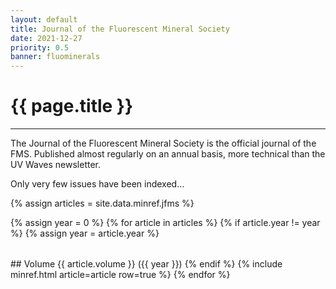 ```yaml
---
layout: default
title: Journal of the Fluorescent Mineral Society
date: 2021-12-27
priority: 0.5
banner: fluominerals
---
```


{{ page.title }}
=====
---

The Journal of the Fluorescent Mineral Society is the official journal of the
FMS. Published almost regularly on an annual basis, more technical than the UV
Waves newsletter.

Only very few issues have been indexed...

{% assign articles = site.data.minref.jfms %}

<table>
{% assign year = 0 %}
{% for article in articles %}
{% if article.year != year %}
{% assign year = article.year %}
</table>
## Volume {{ article.volume }} ({{ year }})
<table>
{% endif %}
  {% include minref.html article=article row=true %}
{% endfor %}
</table>
<br>

